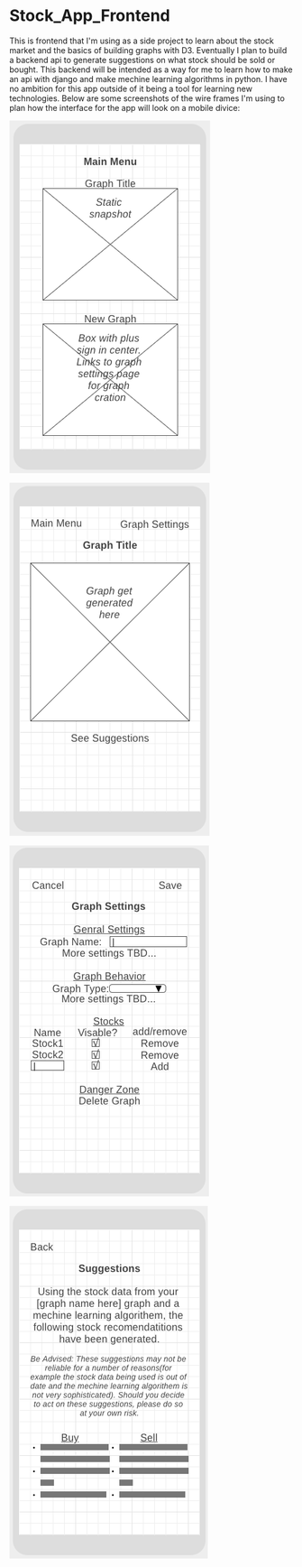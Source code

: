 # Stock_App_Frontend
This is frontend that I'm using as a side project to learn about the stock market and the basics of building graphs with D3. Eventually I plan to build a backend api to generate suggestions on what stock should be sold or bought. This backend will be intended as a way for me to learn how to make an api with django and make mechine learning algorithms in python. I have no ambition for this app outside of it being a tool for learning new technologies. Below are some screenshots of the wire frames I'm using to plan how the interface for the app will look on a mobile divice:

 
![menu page](./Menu_Page.png)


![graph page](./Graph_Page.png)


![settings page](./Settings_Page.png)


![suggestions page](./Suggestions_Page.png)
